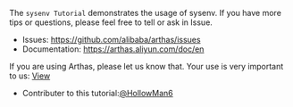 
The `sysenv Tutorial` demonstrates the usage of sysenv. If you have more tips or questions, please feel free to tell or ask in Issue.

* Issues: https://github.com/alibaba/arthas/issues
* Documentation: https://arthas.aliyun.com/doc/en

If you are using Arthas, please let us know that. Your use is very important to us: [View](https://github.com/alibaba/arthas/issues/111)

* Contributer to this tutorial:[@HollowMan6](https://github.com/HollowMan6)
